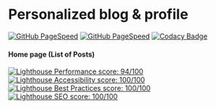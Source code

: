 # Personalized blog & profile

[![GitHub PageSpeed](https://api.speedbadge.io/v1?url=https://www.raymaekers.xyz&showStratLabel=true&strat=mobile)](https://developers.google.com/speed/pagespeed/insights/?url=www.raymaekers.xyz&tab=mobile)
[![GitHub PageSpeed](https://api.speedbadge.io/v1?url=https://www.raymaekers.xyz&showStratLabel=true&strat=desktop)](https://developers.google.com/speed/pagespeed/insights/?url=www.raymaekers.xyz&tab=desktop)
[![Codacy Badge](https://api.codacy.com/project/badge/Grade/bde7adf7b2174646b3cb35141235a6ab)](https://www.codacy.com/manual/jraymaekers/blog?utm_source=github.com&amp;utm_medium=referral&amp;utm_content=jraymaekers/blog&amp;utm_campaign=Badge_Grade)



#### Home page (List of Posts)
[![Lighthouse Performance score: 94/100](https://lighthouse-badge.appspot.com/?score=100&compact&category=Performance)](https://lighthouse-dot-webdotdevsite.appspot.com//lh/html?url=http%3A%2F%2Fwww.raymaekers.xyz)
[![Lighthouse Accessibility score: 100/100](https://lighthouse-badge.appspot.com/?score=100&compact&category=Accessibility)](https://lighthouse-dot-webdotdevsite.appspot.com//lh/html?url=http%3A%2F%2Fwww.raymaekers.xyz)
[![Lighthouse Best Practices score: 100/100](https://lighthouse-badge.appspot.com/?score=92&compact&category=Best+Practices)](https://lighthouse-dot-webdotdevsite.appspot.com//lh/html?url=http%3A%2F%2Fwww.raymaekers.xyz)
[![Lighthouse SEO score: 100/100](https://lighthouse-badge.appspot.com/?score=91&compact&category=SEO)](https://lighthouse-dot-webdotdevsite.appspot.com//lh/html?url=http%3A%2F%2Fwww.raymaekers.xyz)
